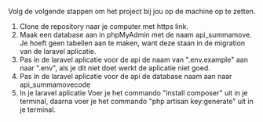 Volg de volgende stappen om het project bij jou op de machine op te zetten.
1. Clone de repository naar je computer met https link.
2. Maak een database aan in phpMyAdmin met de naam api_summamove. Je hoeft geen tabellen aan te maken, want deze staan in de migration van de laravel aplicatie.
3. Pas in de laravel aplicatie voor de api de naam van ".env.example" aan naar ".env", als je dit niet doet werkt de aplicatie niet goed.
4. Pas in de laravel aplicatie voor de api de database naam aan naar api_summamovecode
5. In je laravel aplicatie Voer je het commando "install composer" uit in je terminal, daarna voer je het commando "php artisan key:generate" uit in je terminal.